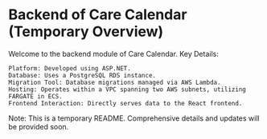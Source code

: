 # Backend of Care Calendar (Temporary Overview)

Welcome to the backend module of Care Calendar.
Key Details:

    Platform: Developed using ASP.NET.
    Database: Uses a PostgreSQL RDS instance.
    Migration Tool: Database migrations managed via AWS Lambda.
    Hosting: Operates within a VPC spanning two AWS subnets, utilizing FARGATE in ECS.
    Frontend Interaction: Directly serves data to the React frontend.

Note: This is a temporary README. Comprehensive details and updates will be provided soon.
